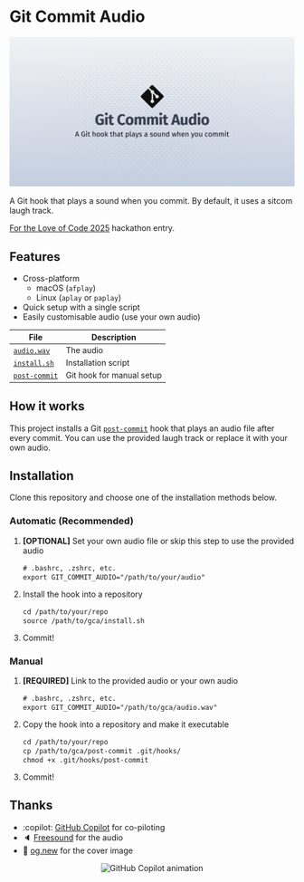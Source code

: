# Git Commit Audio

![Cover image](./cover.svg)

A Git hook that plays a sound when you commit. By default, it uses a sitcom laugh track.

[For the Love of Code 2025](https://github.blog/open-source/for-the-love-of-code-2025) hackathon entry.

## Features
- Cross-platform
  - macOS (`afplay`)
  - Linux (`aplay` or `paplay`)
- Quick setup with a single script
- Easily customisable audio (use your own audio)

| File | Description |
| - | - |
| [`audio.wav`](/audio.wav) | The audio |
| [`install.sh`](./install.sh) | Installation script |
| [`post-commit`](./post-commit) | Git hook for manual setup |

## How it works

This project installs a Git [`post-commit`](https://git-scm.com/docs/githooks#_post_commit) hook that plays an audio file after every commit. You can use the provided laugh track or replace it with your own audio.

## Installation

Clone this repository and choose one of the installation methods below.

### Automatic (Recommended)

1. **[OPTIONAL]** Set your own audio file or skip this step to use the provided audio

   ```shell
   # .bashrc, .zshrc, etc.
   export GIT_COMMIT_AUDIO="/path/to/your/audio"
   ```

1. Install the hook into a repository

   ```shell
   cd /path/to/your/repo
   source /path/to/gca/install.sh
   ```

1. Commit!

### Manual

1. **[REQUIRED]** Link to the provided audio or your own audio

   ```shell
   # .bashrc, .zshrc, etc.
   export GIT_COMMIT_AUDIO="/path/to/gca/audio.wav"
   ```

1. Copy the hook into a repository and make it executable

   ```shell
   cd /path/to/your/repo
   cp /path/to/gca/post-commit .git/hooks/
   chmod +x .git/hooks/post-commit
   ```

1. Commit!

## Thanks

- :copilot: [GitHub Copilot](https://github.com/copilot) for co-piloting
- 🔈 [Freesound](https://freesound.org/people/deleted_user_2104797/sounds/324894) for the audio
- 📔 [og.new](https://og.new) for the cover image

<div align="center">
<img src="https://github.blog/wp-content/uploads/2025/05/leereilly-copilot.gif?resize=250%2C315" alt="GitHub Copilot animation" width="250" height="315">
</div>
